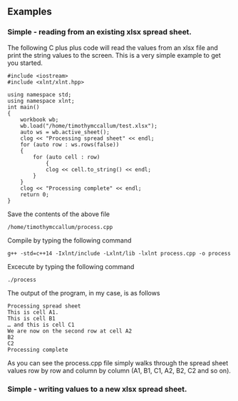 ## Examples
### Simple - reading from an existing xlsx spread sheet.
The following C plus plus code will read the values from an xlsx file and print the string values to the screen. This is a very simple example to get you started.

```
#include <iostream>
#include <xlnt/xlnt.hpp>

using namespace std;
using namespace xlnt;
int main()
{
    workbook wb;
    wb.load("/home/timothymccallum/test.xlsx");
    auto ws = wb.active_sheet();
    clog << "Processing spread sheet" << endl;
    for (auto row : ws.rows(false)) 
	{ 
	    for (auto cell : row) 
	        { 
		    clog << cell.to_string() << endl;
		}
	}
    clog << "Processing complete" << endl;
    return 0;
}
```
Save the contents of the above file 
```
/home/timothymccallum/process.cpp
```
Compile by typing the following command
```
g++ -std=c++14 -Ixlnt/include -Lxlnt/lib -lxlnt process.cpp -o process
```
Excecute by typing the following command
```
./process
```
The output of the program, in my case, is as follows
```
Processing spread sheet
This is cell A1.
This is cell B1
… and this is cell C1
We are now on the second row at cell A2
B2
C2
Processing complete
```
As you can see the process.cpp file simply walks through the spread sheet values row by row and column by column (A1, B1, C1, A2, B2, C2 and so on).

### Simple - writing values to a new xlsx spread sheet.
